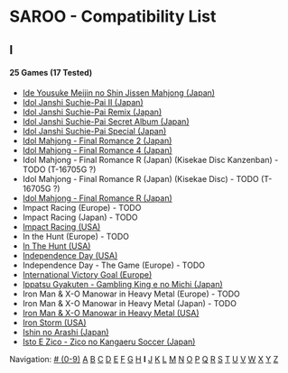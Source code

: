 # SAROO - Compatibility List

## I

#### 25 Games (17 Tested)

- [Ide Yousuke Meijin no Shin Jissen Mahjong (Japan)](../../../Regions/Retails/Japan/T-1208G/01/README.md)
- [Idol Janshi Suchie-Pai II (Japan)](../../../Regions/Retails/Japan/T-5705G/01/README.md)
- [Idol Janshi Suchie-Pai Remix (Japan)](../../../Regions/Retails/Japan/T-5704G/01/README.md)
- [Idol Janshi Suchie-Pai Secret Album (Japan)](../../../Regions/Retails/Japan/T-5717G/01/README.md)
- [Idol Janshi Suchie-Pai Special (Japan)](../../../Regions/Retails/Japan/T-5701G/01/README.md)
- [Idol Mahjong - Final Romance 2 (Japan)](../../../Regions/Retails/Japan/T-16702G/01/README.md)
- [Idol Mahjong - Final Romance 4 (Japan)](../../../Regions/Retails/Japan/T-3003G/01/README.md)
- Idol Mahjong - Final Romance R (Japan) (Kisekae Disc Kanzenban) - TODO (T-16705G ?)
- Idol Mahjong - Final Romance R (Japan) (Kisekae Disc) - TODO (T-16705G ?)
- [Idol Mahjong - Final Romance R (Japan)](../../../Regions/Retails/Japan/T-16703G/01/README.md)
- Impact Racing (Europe) - TODO
- Impact Racing (Japan) - TODO
- [Impact Racing (USA)](../../../Regions/Retails/USA/T-8139H/01/README.md)
- In the Hunt (Europe) - TODO
- [In The Hunt (USA)](../../../Regions/Retails/USA/T-10001G/01/README.md)
- [Independence Day (USA)](../../../Regions/Retails/USA/T-16104H/01/README.md)
- Independence Day - The Game (Europe) - TODO
- [International Victory Goal (Europe)](../../../Regions/Retails/Europe/MK-81105/01/README.md)
- [Ippatsu Gyakuten - Gambling King e no Michi (Japan)](../../../Regions/Retails/Japan/T-29602G/01/README.md)
- Iron Man & X-O Manowar in Heavy Metal (Europe) - TODO
- Iron Man & X-O Manowar in Heavy Metal (Japan) - TODO
- [Iron Man & X-O Manowar in Heavy Metal (USA)](../../../Regions/Retails/USA/T-8119H/01/README.md)
- [Iron Storm (USA)](../../../Regions/Retails/USA/T-12701H/01/README.md)
- [Ishin no Arashi (Japan)](../../../Regions/Retails/Japan/T-7645G/01/README.md)
- [Isto E Zico - Zico no Kangaeru Soccer (Japan)](../../../Regions/Retails/Japan/T-18802G/01/README.md)

Navigation:
[# (0-9)](./09.md) [A](./A.md) [B](./B.md) [C](./C.md) [D](./D.md) [E](./E.md) [F](./F.md) [G](./G.md) [H](./H.md) **I** [J](./J.md) [K](./K.md) [L](./L.md) [M](./M.md) [N](./N.md) [O](./O.md) [P](./P.md) [Q](./Q.md) [R](./R.md) [S](./S.md) [T](./T.md) [U](./U.md) [V](./V.md) [W](./W.md) [X](./X.md) [Y](./Y.md) [Z](./Z.md)
